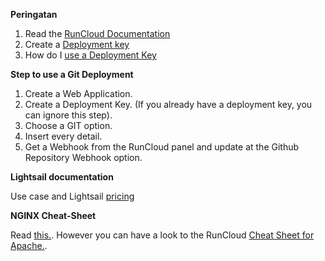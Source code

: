 **Peringatan**
1. Read the [RunCloud Documentation](https://runcloud.io/docs/guide/server-management/getting-started)
2. Create a [Deployment key](https://manage.runcloud.dev/servers/642/deploymentkeys)
3. How do I [use a Deployment Key](https://runcloud.io/knowledgebase/articles/web-application/how-do-i-use-a-deployment-key#:~:text=In%20RunCloud%20panel%2C%20head%20to)

**Step to use a Git Deployment**
1. Create a Web Application.
2. Create a Deployment Key. (If you already have a deployment key, you can ignore this step).
3. Choose a GIT option.
4. Insert every detail.
5. Get a Webhook from the RunCloud panel and update at the Github Repository Webhook option.

**Lightsail documentation**

Use case and Lightsail [pricing](https://aws.amazon.com/lightsail/pricing/)

**NGINX Cheat-Sheet**

Read [this.](https://runcloud.io/docs/guide/cheat-sheets/nginx). However you can have a look to the RunCloud [Cheat Sheet for Apache.](https://runcloud.io/docs/guide/cheat-sheets/apache).